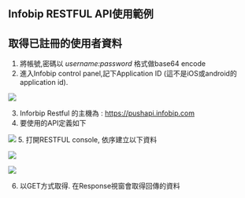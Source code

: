 Infobip RESTFUL API使用範例
------


## 取得已註冊的使用者資料

1. 將帳號,密碼以 *username:password* 格式做base64 encode
2. 進入Infobip control panel,記下Application ID (這不是iOS或android的application id).

![](https://googledrive.com/host/0B7okXOykSneqdVVDVHZiV0JmaVU)

3. Inforbip Restful 的主機為 : https://pushapi.infobip.com
4. 要使用的API定義如下

![](https://googledrive.com/host/0B7okXOykSneqMlI0eFhRTEJ4Smc)
5. 打開RESTFUL console, 依序建立以下資料

![](https://googledrive.com/host/0B7okXOykSneqTXhLRV84WTdmZWc)

![](https://googledrive.com/host/0B7okXOykSneqN2tjZnlTejJWM0E)

6. 以GET方式取得. 在Response視窗會取得回傳的資料





